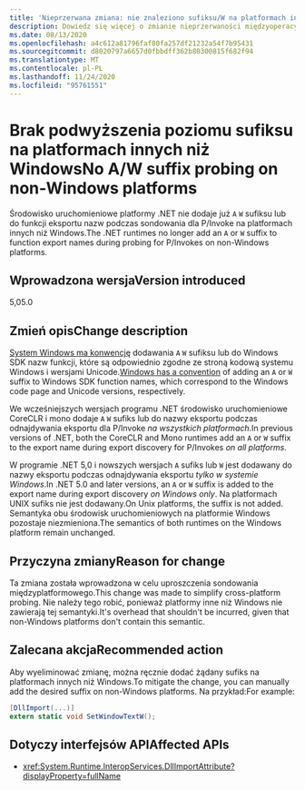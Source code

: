 ```yaml
---
title: 'Nieprzerwana zmiana: nie znaleziono sufiksu/W na platformach innych niż Windows'
description: Dowiedz się więcej o zmianie nieprzerwaności międzyoperacyjności w programie .NET 5,0, gdzie sufiksy nie są już dodawane do funkcji eksportowania nazw podczas sondowania dla P/Invoke na platformach innych niż Windows.
ms.date: 08/13/2020
ms.openlocfilehash: a4c612a81796faf80fa257df21232a54f7b95431
ms.sourcegitcommit: d8020797a6657d0fbbdff362b80300815f682f94
ms.translationtype: MT
ms.contentlocale: pl-PL
ms.lasthandoff: 11/24/2020
ms.locfileid: "95761551"
---
```

# <a name="no-aw-suffix-probing-on-non-windows-platforms"></a><span data-ttu-id="d515d-103">Brak podwyższenia poziomu sufiksu na platformach innych niż Windows</span><span class="sxs-lookup"><span data-stu-id="d515d-103">No A/W suffix probing on non-Windows platforms</span></span>

<span data-ttu-id="d515d-104">Środowisko uruchomieniowe platformy .NET nie dodaje już `A` `W` sufiksu lub do funkcji eksportu nazw podczas sondowania dla P/Invoke na platformach innych niż Windows.</span><span class="sxs-lookup"><span data-stu-id="d515d-104">The .NET runtimes no longer add an `A` or `W` suffix to function export names during probing for P/Invokes on non-Windows platforms.</span></span>

## <a name="version-introduced"></a><span data-ttu-id="d515d-105">Wprowadzona wersja</span><span class="sxs-lookup"><span data-stu-id="d515d-105">Version introduced</span></span>

<span data-ttu-id="d515d-106">5,0</span><span class="sxs-lookup"><span data-stu-id="d515d-106">5.0</span></span>

## <a name="change-description"></a><span data-ttu-id="d515d-107">Zmień opis</span><span class="sxs-lookup"><span data-stu-id="d515d-107">Change description</span></span>

<span data-ttu-id="d515d-108">[System Windows ma konwencję](/windows/win32/intl/conventions-for-function-prototypes) dodawania `A` `W` sufiksu lub do Windows SDK nazw funkcji, które są odpowiednio zgodne ze stroną kodową systemu Windows i wersjami Unicode.</span><span class="sxs-lookup"><span data-stu-id="d515d-108">[Windows has a convention](/windows/win32/intl/conventions-for-function-prototypes) of adding an `A` or `W` suffix to Windows SDK function names, which correspond to the Windows code page and Unicode versions, respectively.</span></span>

<span data-ttu-id="d515d-109">We wcześniejszych wersjach programu .NET środowisko uruchomieniowe CoreCLR i mono dodaje `A` `W` sufiks lub do nazwy eksportu podczas odnajdywania eksportu dla P/Invoke *na wszystkich platformach*.</span><span class="sxs-lookup"><span data-stu-id="d515d-109">In previous versions of .NET, both the CoreCLR and Mono runtimes add an `A` or `W` suffix to the export name during export discovery for P/Invokes *on all platforms*.</span></span>

<span data-ttu-id="d515d-110">W programie .NET 5,0 i nowszych wersjach `A` sufiks lub `W` jest dodawany do nazwy eksportu podczas odnajdywania eksportu *tylko w systemie Windows*.</span><span class="sxs-lookup"><span data-stu-id="d515d-110">In .NET 5.0 and later versions, an `A` or `W` suffix is added to the export name during export discovery *on Windows only*.</span></span> <span data-ttu-id="d515d-111">Na platformach UNIX sufiks nie jest dodawany.</span><span class="sxs-lookup"><span data-stu-id="d515d-111">On Unix platforms, the suffix is not added.</span></span> <span data-ttu-id="d515d-112">Semantyka obu środowisk uruchomieniowych na platformie Windows pozostaje niezmieniona.</span><span class="sxs-lookup"><span data-stu-id="d515d-112">The semantics of both runtimes on the Windows platform remain unchanged.</span></span>

## <a name="reason-for-change"></a><span data-ttu-id="d515d-113">Przyczyna zmiany</span><span class="sxs-lookup"><span data-stu-id="d515d-113">Reason for change</span></span>

<span data-ttu-id="d515d-114">Ta zmiana została wprowadzona w celu uproszczenia sondowania międzyplatformowego.</span><span class="sxs-lookup"><span data-stu-id="d515d-114">This change was made to simplify cross-platform probing.</span></span> <span data-ttu-id="d515d-115">Nie należy tego robić, ponieważ platformy inne niż Windows nie zawierają tej semantyki.</span><span class="sxs-lookup"><span data-stu-id="d515d-115">It's overhead that shouldn't be incurred, given that non-Windows platforms don't contain this semantic.</span></span>

## <a name="recommended-action"></a><span data-ttu-id="d515d-116">Zalecana akcja</span><span class="sxs-lookup"><span data-stu-id="d515d-116">Recommended action</span></span>

<span data-ttu-id="d515d-117">Aby wyeliminować zmianę, można ręcznie dodać żądany sufiks na platformach innych niż Windows.</span><span class="sxs-lookup"><span data-stu-id="d515d-117">To mitigate the change, you can manually add the desired suffix on non-Windows platforms.</span></span> <span data-ttu-id="d515d-118">Na przykład:</span><span class="sxs-lookup"><span data-stu-id="d515d-118">For example:</span></span>

```csharp
[DllImport(...)]
extern static void SetWindowTextW();
```

## <a name="affected-apis"></a><span data-ttu-id="d515d-119">Dotyczy interfejsów API</span><span class="sxs-lookup"><span data-stu-id="d515d-119">Affected APIs</span></span>

- <xref:System.Runtime.InteropServices.DllImportAttribute?displayProperty=fullName>

<!--

### Affected APIs

- `T:System.Runtime.InteropServices.DllImportAttribute`

### Category

Interop

-->
